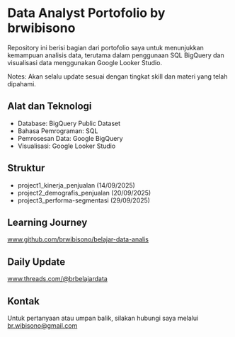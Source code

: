 # Data Analyst Portofolio by brwibisono
Repository ini berisi 
bagian dari portofolio saya untuk menunjukkan kemampuan analisis data, terutama dalam penggunaan SQL BigQuery dan visualisasi data menggunakan Google Looker Studio.

Notes: Akan selalu update sesuai dengan tingkat skill dan materi yang telah dipahami.

## Alat dan Teknologi
* Database: BigQuery Public Dataset
* Bahasa Pemrograman: SQL
* Pemrosesan Data: Google BigQuery
* Visualisasi: Google Looker Studio


## Struktur
- project1_kinerja_penjualan (14/09/2025)
- project2_demografis_penjualan (20/09/2025)
- project3_performa-segmentasi (29/09/2025)

## Learning Journey	
www.github.com/brwibisono/belajar-data-analis

## Daily Update
www.threads.com/@brbelajardata

## Kontak
Untuk pertanyaan atau umpan balik, silakan hubungi saya melalui br.wibisono@gmail.com
